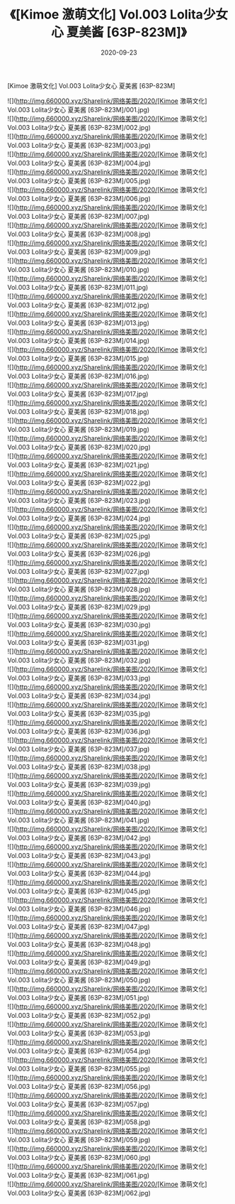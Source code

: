 ﻿---
layout: post
title:  《[Kimoe 激萌文化] Vol.003 Lolita少女心 夏美酱 [63P-823M]》
date:   2020-09-23
img: http://img.660000.xyz/Sharelink/网络美图/2020/[Kimoe 激萌文化] Vol.003 Lolita少女心 夏美酱 [63P-823M]/000.jpg
categories: [美女, 清纯, 唯美]
---

[Kimoe 激萌文化] Vol.003 Lolita少女心 夏美酱 [63P-823M]

  ![](http://img.660000.xyz/Sharelink/网络美图/2020/[Kimoe 激萌文化] Vol.003 Lolita少女心 夏美酱 [63P-823M]/001.jpg) <br> ![](http://img.660000.xyz/Sharelink/网络美图/2020/[Kimoe 激萌文化] Vol.003 Lolita少女心 夏美酱 [63P-823M]/002.jpg) <br> ![](http://img.660000.xyz/Sharelink/网络美图/2020/[Kimoe 激萌文化] Vol.003 Lolita少女心 夏美酱 [63P-823M]/003.jpg) <br> ![](http://img.660000.xyz/Sharelink/网络美图/2020/[Kimoe 激萌文化] Vol.003 Lolita少女心 夏美酱 [63P-823M]/004.jpg) <br> ![](http://img.660000.xyz/Sharelink/网络美图/2020/[Kimoe 激萌文化] Vol.003 Lolita少女心 夏美酱 [63P-823M]/005.jpg) <br> ![](http://img.660000.xyz/Sharelink/网络美图/2020/[Kimoe 激萌文化] Vol.003 Lolita少女心 夏美酱 [63P-823M]/006.jpg) <br> ![](http://img.660000.xyz/Sharelink/网络美图/2020/[Kimoe 激萌文化] Vol.003 Lolita少女心 夏美酱 [63P-823M]/007.jpg) <br> ![](http://img.660000.xyz/Sharelink/网络美图/2020/[Kimoe 激萌文化] Vol.003 Lolita少女心 夏美酱 [63P-823M]/008.jpg) <br> ![](http://img.660000.xyz/Sharelink/网络美图/2020/[Kimoe 激萌文化] Vol.003 Lolita少女心 夏美酱 [63P-823M]/009.jpg) <br> ![](http://img.660000.xyz/Sharelink/网络美图/2020/[Kimoe 激萌文化] Vol.003 Lolita少女心 夏美酱 [63P-823M]/010.jpg) <br> ![](http://img.660000.xyz/Sharelink/网络美图/2020/[Kimoe 激萌文化] Vol.003 Lolita少女心 夏美酱 [63P-823M]/011.jpg) <br> ![](http://img.660000.xyz/Sharelink/网络美图/2020/[Kimoe 激萌文化] Vol.003 Lolita少女心 夏美酱 [63P-823M]/012.jpg) <br> ![](http://img.660000.xyz/Sharelink/网络美图/2020/[Kimoe 激萌文化] Vol.003 Lolita少女心 夏美酱 [63P-823M]/013.jpg) <br> ![](http://img.660000.xyz/Sharelink/网络美图/2020/[Kimoe 激萌文化] Vol.003 Lolita少女心 夏美酱 [63P-823M]/014.jpg) <br> ![](http://img.660000.xyz/Sharelink/网络美图/2020/[Kimoe 激萌文化] Vol.003 Lolita少女心 夏美酱 [63P-823M]/015.jpg) <br> ![](http://img.660000.xyz/Sharelink/网络美图/2020/[Kimoe 激萌文化] Vol.003 Lolita少女心 夏美酱 [63P-823M]/016.jpg) <br> ![](http://img.660000.xyz/Sharelink/网络美图/2020/[Kimoe 激萌文化] Vol.003 Lolita少女心 夏美酱 [63P-823M]/017.jpg) <br> ![](http://img.660000.xyz/Sharelink/网络美图/2020/[Kimoe 激萌文化] Vol.003 Lolita少女心 夏美酱 [63P-823M]/018.jpg) <br> ![](http://img.660000.xyz/Sharelink/网络美图/2020/[Kimoe 激萌文化] Vol.003 Lolita少女心 夏美酱 [63P-823M]/019.jpg) <br> ![](http://img.660000.xyz/Sharelink/网络美图/2020/[Kimoe 激萌文化] Vol.003 Lolita少女心 夏美酱 [63P-823M]/020.jpg) <br> ![](http://img.660000.xyz/Sharelink/网络美图/2020/[Kimoe 激萌文化] Vol.003 Lolita少女心 夏美酱 [63P-823M]/021.jpg) <br> ![](http://img.660000.xyz/Sharelink/网络美图/2020/[Kimoe 激萌文化] Vol.003 Lolita少女心 夏美酱 [63P-823M]/022.jpg) <br> ![](http://img.660000.xyz/Sharelink/网络美图/2020/[Kimoe 激萌文化] Vol.003 Lolita少女心 夏美酱 [63P-823M]/023.jpg) <br> ![](http://img.660000.xyz/Sharelink/网络美图/2020/[Kimoe 激萌文化] Vol.003 Lolita少女心 夏美酱 [63P-823M]/024.jpg) <br> ![](http://img.660000.xyz/Sharelink/网络美图/2020/[Kimoe 激萌文化] Vol.003 Lolita少女心 夏美酱 [63P-823M]/025.jpg) <br> ![](http://img.660000.xyz/Sharelink/网络美图/2020/[Kimoe 激萌文化] Vol.003 Lolita少女心 夏美酱 [63P-823M]/026.jpg) <br> ![](http://img.660000.xyz/Sharelink/网络美图/2020/[Kimoe 激萌文化] Vol.003 Lolita少女心 夏美酱 [63P-823M]/027.jpg) <br> ![](http://img.660000.xyz/Sharelink/网络美图/2020/[Kimoe 激萌文化] Vol.003 Lolita少女心 夏美酱 [63P-823M]/028.jpg) <br> ![](http://img.660000.xyz/Sharelink/网络美图/2020/[Kimoe 激萌文化] Vol.003 Lolita少女心 夏美酱 [63P-823M]/029.jpg) <br> ![](http://img.660000.xyz/Sharelink/网络美图/2020/[Kimoe 激萌文化] Vol.003 Lolita少女心 夏美酱 [63P-823M]/030.jpg) <br> ![](http://img.660000.xyz/Sharelink/网络美图/2020/[Kimoe 激萌文化] Vol.003 Lolita少女心 夏美酱 [63P-823M]/031.jpg) <br> ![](http://img.660000.xyz/Sharelink/网络美图/2020/[Kimoe 激萌文化] Vol.003 Lolita少女心 夏美酱 [63P-823M]/032.jpg) <br> ![](http://img.660000.xyz/Sharelink/网络美图/2020/[Kimoe 激萌文化] Vol.003 Lolita少女心 夏美酱 [63P-823M]/033.jpg) <br> ![](http://img.660000.xyz/Sharelink/网络美图/2020/[Kimoe 激萌文化] Vol.003 Lolita少女心 夏美酱 [63P-823M]/034.jpg) <br> ![](http://img.660000.xyz/Sharelink/网络美图/2020/[Kimoe 激萌文化] Vol.003 Lolita少女心 夏美酱 [63P-823M]/035.jpg) <br> ![](http://img.660000.xyz/Sharelink/网络美图/2020/[Kimoe 激萌文化] Vol.003 Lolita少女心 夏美酱 [63P-823M]/036.jpg) <br> ![](http://img.660000.xyz/Sharelink/网络美图/2020/[Kimoe 激萌文化] Vol.003 Lolita少女心 夏美酱 [63P-823M]/037.jpg) <br> ![](http://img.660000.xyz/Sharelink/网络美图/2020/[Kimoe 激萌文化] Vol.003 Lolita少女心 夏美酱 [63P-823M]/038.jpg) <br> ![](http://img.660000.xyz/Sharelink/网络美图/2020/[Kimoe 激萌文化] Vol.003 Lolita少女心 夏美酱 [63P-823M]/039.jpg) <br> ![](http://img.660000.xyz/Sharelink/网络美图/2020/[Kimoe 激萌文化] Vol.003 Lolita少女心 夏美酱 [63P-823M]/040.jpg) <br> ![](http://img.660000.xyz/Sharelink/网络美图/2020/[Kimoe 激萌文化] Vol.003 Lolita少女心 夏美酱 [63P-823M]/041.jpg) <br> ![](http://img.660000.xyz/Sharelink/网络美图/2020/[Kimoe 激萌文化] Vol.003 Lolita少女心 夏美酱 [63P-823M]/042.jpg) <br> ![](http://img.660000.xyz/Sharelink/网络美图/2020/[Kimoe 激萌文化] Vol.003 Lolita少女心 夏美酱 [63P-823M]/043.jpg) <br> ![](http://img.660000.xyz/Sharelink/网络美图/2020/[Kimoe 激萌文化] Vol.003 Lolita少女心 夏美酱 [63P-823M]/044.jpg) <br> ![](http://img.660000.xyz/Sharelink/网络美图/2020/[Kimoe 激萌文化] Vol.003 Lolita少女心 夏美酱 [63P-823M]/045.jpg) <br> ![](http://img.660000.xyz/Sharelink/网络美图/2020/[Kimoe 激萌文化] Vol.003 Lolita少女心 夏美酱 [63P-823M]/046.jpg) <br> ![](http://img.660000.xyz/Sharelink/网络美图/2020/[Kimoe 激萌文化] Vol.003 Lolita少女心 夏美酱 [63P-823M]/047.jpg) <br> ![](http://img.660000.xyz/Sharelink/网络美图/2020/[Kimoe 激萌文化] Vol.003 Lolita少女心 夏美酱 [63P-823M]/048.jpg) <br> ![](http://img.660000.xyz/Sharelink/网络美图/2020/[Kimoe 激萌文化] Vol.003 Lolita少女心 夏美酱 [63P-823M]/049.jpg) <br> ![](http://img.660000.xyz/Sharelink/网络美图/2020/[Kimoe 激萌文化] Vol.003 Lolita少女心 夏美酱 [63P-823M]/050.jpg) <br> ![](http://img.660000.xyz/Sharelink/网络美图/2020/[Kimoe 激萌文化] Vol.003 Lolita少女心 夏美酱 [63P-823M]/051.jpg) <br> ![](http://img.660000.xyz/Sharelink/网络美图/2020/[Kimoe 激萌文化] Vol.003 Lolita少女心 夏美酱 [63P-823M]/052.jpg) <br> ![](http://img.660000.xyz/Sharelink/网络美图/2020/[Kimoe 激萌文化] Vol.003 Lolita少女心 夏美酱 [63P-823M]/053.jpg) <br> ![](http://img.660000.xyz/Sharelink/网络美图/2020/[Kimoe 激萌文化] Vol.003 Lolita少女心 夏美酱 [63P-823M]/054.jpg) <br> ![](http://img.660000.xyz/Sharelink/网络美图/2020/[Kimoe 激萌文化] Vol.003 Lolita少女心 夏美酱 [63P-823M]/055.jpg) <br> ![](http://img.660000.xyz/Sharelink/网络美图/2020/[Kimoe 激萌文化] Vol.003 Lolita少女心 夏美酱 [63P-823M]/056.jpg) <br> ![](http://img.660000.xyz/Sharelink/网络美图/2020/[Kimoe 激萌文化] Vol.003 Lolita少女心 夏美酱 [63P-823M]/057.jpg) <br> ![](http://img.660000.xyz/Sharelink/网络美图/2020/[Kimoe 激萌文化] Vol.003 Lolita少女心 夏美酱 [63P-823M]/058.jpg) <br> ![](http://img.660000.xyz/Sharelink/网络美图/2020/[Kimoe 激萌文化] Vol.003 Lolita少女心 夏美酱 [63P-823M]/059.jpg) <br> ![](http://img.660000.xyz/Sharelink/网络美图/2020/[Kimoe 激萌文化] Vol.003 Lolita少女心 夏美酱 [63P-823M]/060.jpg) <br> ![](http://img.660000.xyz/Sharelink/网络美图/2020/[Kimoe 激萌文化] Vol.003 Lolita少女心 夏美酱 [63P-823M]/061.jpg) <br> ![](http://img.660000.xyz/Sharelink/网络美图/2020/[Kimoe 激萌文化] Vol.003 Lolita少女心 夏美酱 [63P-823M]/062.jpg) <br>